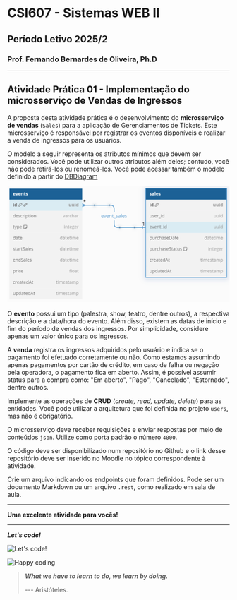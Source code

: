 # CSI607 - Sistemas WEB II

## Período Letivo 2025/2

### Prof. Fernando Bernardes de Oliveira, Ph.D

---

## Atividade Prática 01 - Implementação do microsserviço de Vendas de Ingressos

A proposta desta atividade prática é o desenvolvimento do **microsserviço de vendas** (`Sales`) para a aplicação de Gerenciamentos de Tickets. Este microsserviço é responsável por registrar os eventos disponíveis e realizar a venda de ingressos para os usuários.

O modelo a seguir representa os atributos mínimos que devem ser considerados. Você pode utilizar outros atributos além deles; contudo, você não pode retirá-los ou renomeá-los. Você pode acessar também o modelo definido a partir do [DBDiagram](https://dbdiagram.io/d/Tickets-Sales-database-6863381bf413ba35089d90aa)

![Sales database](../Docs/tickets-db-sales.png)

O **evento** possui um tipo (palestra, show, teatro, dentre outros), a respectiva descrição e a data/hora do evento. Além disso, existem as datas de início e fim do período de vendas dos ingressos. Por simplicidade, considere apenas um valor único para os ingressos.

A **venda** registra os ingressos adquiridos pelo usuário e indica se o pagamento foi efetuado corretamente ou não. Como estamos assumindo apenas pagamentos por cartão de crédito, em caso de falha ou negação pela operadora, o pagamento fica em aberto. Assim, é possível assumir status para a compra como: "Em aberto", "Pago", "Cancelado", "Estornado", dentre outros.

Implemente as operações de **CRUD** (*create, read, update, delete*) para as entidades. Você pode utilizar a arquitetura que foi definida no projeto `users`, mas não é obrigatório.

O microsserviço deve receber requisições e enviar respostas por meio de conteúdos `json`. Utilize como porta padrão o número `4000`.

O código deve ser disponibilizado num repositório no Github e o link desse repositório deve ser inserido no Moodle no tópico correspondente à atividade.

Crie um arquivo indicando os endpoints que foram definidos. Pode ser um documento Markdown ou um arquivo `.rest`, como realizado em sala de aula.

---

**Uma excelente atividade para vocês!**

---

***Let's code!***

![Let's code!](https://media.giphy.com/media/USV0ym3bVWQJJmNu3N/giphy.gif)

![Happy coding](https://media.giphy.com/media/3bu85lsWhBTlWcOMN6/giphy.gif)

> ***What we have to learn to do, we learn by doing.***  
>
> --- Aristóteles.
